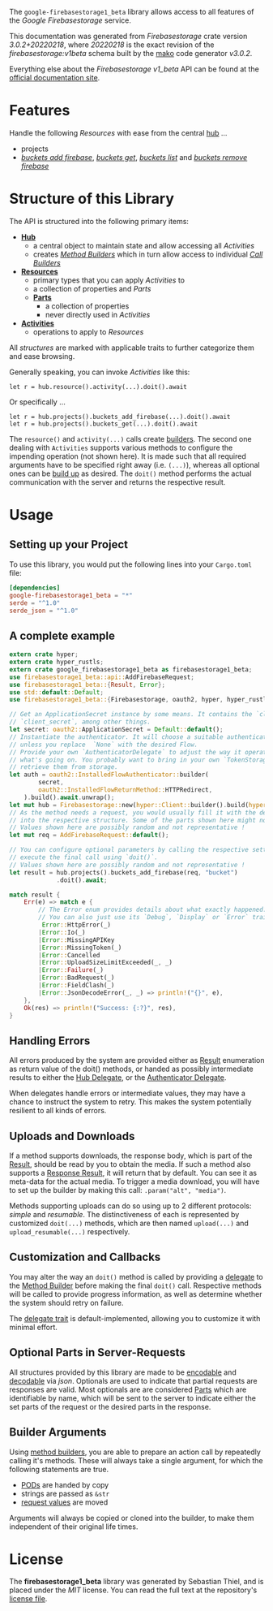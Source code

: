 <!---
DO NOT EDIT !
This file was generated automatically from 'src/mako/api/README.md.mako'
DO NOT EDIT !
-->
The `google-firebasestorage1_beta` library allows access to all features of the *Google Firebasestorage* service.

This documentation was generated from *Firebasestorage* crate version *3.0.2+20220218*, where *20220218* is the exact revision of the *firebasestorage:v1beta* schema built by the [mako](http://www.makotemplates.org/) code generator *v3.0.2*.

Everything else about the *Firebasestorage* *v1_beta* API can be found at the
[official documentation site](https://firebase.google.com/docs/storage).
# Features

Handle the following *Resources* with ease from the central [hub](https://docs.rs/google-firebasestorage1_beta/3.0.2+20220218/google_firebasestorage1_beta/Firebasestorage) ... 

* projects
 * [*buckets add firebase*](https://docs.rs/google-firebasestorage1_beta/3.0.2+20220218/google_firebasestorage1_beta/api::ProjectBucketAddFirebaseCall), [*buckets get*](https://docs.rs/google-firebasestorage1_beta/3.0.2+20220218/google_firebasestorage1_beta/api::ProjectBucketGetCall), [*buckets list*](https://docs.rs/google-firebasestorage1_beta/3.0.2+20220218/google_firebasestorage1_beta/api::ProjectBucketListCall) and [*buckets remove firebase*](https://docs.rs/google-firebasestorage1_beta/3.0.2+20220218/google_firebasestorage1_beta/api::ProjectBucketRemoveFirebaseCall)




# Structure of this Library

The API is structured into the following primary items:

* **[Hub](https://docs.rs/google-firebasestorage1_beta/3.0.2+20220218/google_firebasestorage1_beta/Firebasestorage)**
    * a central object to maintain state and allow accessing all *Activities*
    * creates [*Method Builders*](https://docs.rs/google-firebasestorage1_beta/3.0.2+20220218/google_firebasestorage1_beta/client::MethodsBuilder) which in turn
      allow access to individual [*Call Builders*](https://docs.rs/google-firebasestorage1_beta/3.0.2+20220218/google_firebasestorage1_beta/client::CallBuilder)
* **[Resources](https://docs.rs/google-firebasestorage1_beta/3.0.2+20220218/google_firebasestorage1_beta/client::Resource)**
    * primary types that you can apply *Activities* to
    * a collection of properties and *Parts*
    * **[Parts](https://docs.rs/google-firebasestorage1_beta/3.0.2+20220218/google_firebasestorage1_beta/client::Part)**
        * a collection of properties
        * never directly used in *Activities*
* **[Activities](https://docs.rs/google-firebasestorage1_beta/3.0.2+20220218/google_firebasestorage1_beta/client::CallBuilder)**
    * operations to apply to *Resources*

All *structures* are marked with applicable traits to further categorize them and ease browsing.

Generally speaking, you can invoke *Activities* like this:

```Rust,ignore
let r = hub.resource().activity(...).doit().await
```

Or specifically ...

```ignore
let r = hub.projects().buckets_add_firebase(...).doit().await
let r = hub.projects().buckets_get(...).doit().await
```

The `resource()` and `activity(...)` calls create [builders][builder-pattern]. The second one dealing with `Activities` 
supports various methods to configure the impending operation (not shown here). It is made such that all required arguments have to be 
specified right away (i.e. `(...)`), whereas all optional ones can be [build up][builder-pattern] as desired.
The `doit()` method performs the actual communication with the server and returns the respective result.

# Usage

## Setting up your Project

To use this library, you would put the following lines into your `Cargo.toml` file:

```toml
[dependencies]
google-firebasestorage1_beta = "*"
serde = "^1.0"
serde_json = "^1.0"
```

## A complete example

```Rust
extern crate hyper;
extern crate hyper_rustls;
extern crate google_firebasestorage1_beta as firebasestorage1_beta;
use firebasestorage1_beta::api::AddFirebaseRequest;
use firebasestorage1_beta::{Result, Error};
use std::default::Default;
use firebasestorage1_beta::{Firebasestorage, oauth2, hyper, hyper_rustls};

// Get an ApplicationSecret instance by some means. It contains the `client_id` and 
// `client_secret`, among other things.
let secret: oauth2::ApplicationSecret = Default::default();
// Instantiate the authenticator. It will choose a suitable authentication flow for you, 
// unless you replace  `None` with the desired Flow.
// Provide your own `AuthenticatorDelegate` to adjust the way it operates and get feedback about 
// what's going on. You probably want to bring in your own `TokenStorage` to persist tokens and
// retrieve them from storage.
let auth = oauth2::InstalledFlowAuthenticator::builder(
        secret,
        oauth2::InstalledFlowReturnMethod::HTTPRedirect,
    ).build().await.unwrap();
let mut hub = Firebasestorage::new(hyper::Client::builder().build(hyper_rustls::HttpsConnector::with_native_roots().https_or_http().enable_http1().enable_http2().build()), auth);
// As the method needs a request, you would usually fill it with the desired information
// into the respective structure. Some of the parts shown here might not be applicable !
// Values shown here are possibly random and not representative !
let mut req = AddFirebaseRequest::default();

// You can configure optional parameters by calling the respective setters at will, and
// execute the final call using `doit()`.
// Values shown here are possibly random and not representative !
let result = hub.projects().buckets_add_firebase(req, "bucket")
             .doit().await;

match result {
    Err(e) => match e {
        // The Error enum provides details about what exactly happened.
        // You can also just use its `Debug`, `Display` or `Error` traits
         Error::HttpError(_)
        |Error::Io(_)
        |Error::MissingAPIKey
        |Error::MissingToken(_)
        |Error::Cancelled
        |Error::UploadSizeLimitExceeded(_, _)
        |Error::Failure(_)
        |Error::BadRequest(_)
        |Error::FieldClash(_)
        |Error::JsonDecodeError(_, _) => println!("{}", e),
    },
    Ok(res) => println!("Success: {:?}", res),
}

```
## Handling Errors

All errors produced by the system are provided either as [Result](https://docs.rs/google-firebasestorage1_beta/3.0.2+20220218/google_firebasestorage1_beta/client::Result) enumeration as return value of
the doit() methods, or handed as possibly intermediate results to either the 
[Hub Delegate](https://docs.rs/google-firebasestorage1_beta/3.0.2+20220218/google_firebasestorage1_beta/client::Delegate), or the [Authenticator Delegate](https://docs.rs/yup-oauth2/*/yup_oauth2/trait.AuthenticatorDelegate.html).

When delegates handle errors or intermediate values, they may have a chance to instruct the system to retry. This 
makes the system potentially resilient to all kinds of errors.

## Uploads and Downloads
If a method supports downloads, the response body, which is part of the [Result](https://docs.rs/google-firebasestorage1_beta/3.0.2+20220218/google_firebasestorage1_beta/client::Result), should be
read by you to obtain the media.
If such a method also supports a [Response Result](https://docs.rs/google-firebasestorage1_beta/3.0.2+20220218/google_firebasestorage1_beta/client::ResponseResult), it will return that by default.
You can see it as meta-data for the actual media. To trigger a media download, you will have to set up the builder by making
this call: `.param("alt", "media")`.

Methods supporting uploads can do so using up to 2 different protocols: 
*simple* and *resumable*. The distinctiveness of each is represented by customized 
`doit(...)` methods, which are then named `upload(...)` and `upload_resumable(...)` respectively.

## Customization and Callbacks

You may alter the way an `doit()` method is called by providing a [delegate](https://docs.rs/google-firebasestorage1_beta/3.0.2+20220218/google_firebasestorage1_beta/client::Delegate) to the 
[Method Builder](https://docs.rs/google-firebasestorage1_beta/3.0.2+20220218/google_firebasestorage1_beta/client::CallBuilder) before making the final `doit()` call. 
Respective methods will be called to provide progress information, as well as determine whether the system should 
retry on failure.

The [delegate trait](https://docs.rs/google-firebasestorage1_beta/3.0.2+20220218/google_firebasestorage1_beta/client::Delegate) is default-implemented, allowing you to customize it with minimal effort.

## Optional Parts in Server-Requests

All structures provided by this library are made to be [encodable](https://docs.rs/google-firebasestorage1_beta/3.0.2+20220218/google_firebasestorage1_beta/client::RequestValue) and 
[decodable](https://docs.rs/google-firebasestorage1_beta/3.0.2+20220218/google_firebasestorage1_beta/client::ResponseResult) via *json*. Optionals are used to indicate that partial requests are responses 
are valid.
Most optionals are are considered [Parts](https://docs.rs/google-firebasestorage1_beta/3.0.2+20220218/google_firebasestorage1_beta/client::Part) which are identifiable by name, which will be sent to 
the server to indicate either the set parts of the request or the desired parts in the response.

## Builder Arguments

Using [method builders](https://docs.rs/google-firebasestorage1_beta/3.0.2+20220218/google_firebasestorage1_beta/client::CallBuilder), you are able to prepare an action call by repeatedly calling it's methods.
These will always take a single argument, for which the following statements are true.

* [PODs][wiki-pod] are handed by copy
* strings are passed as `&str`
* [request values](https://docs.rs/google-firebasestorage1_beta/3.0.2+20220218/google_firebasestorage1_beta/client::RequestValue) are moved

Arguments will always be copied or cloned into the builder, to make them independent of their original life times.

[wiki-pod]: http://en.wikipedia.org/wiki/Plain_old_data_structure
[builder-pattern]: http://en.wikipedia.org/wiki/Builder_pattern
[google-go-api]: https://github.com/google/google-api-go-client

# License
The **firebasestorage1_beta** library was generated by Sebastian Thiel, and is placed 
under the *MIT* license.
You can read the full text at the repository's [license file][repo-license].

[repo-license]: https://github.com/Byron/google-apis-rsblob/main/LICENSE.md
